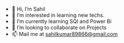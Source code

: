 - 👋 Hi, I’m Sahil
- 👀 I’m interested in learning new techs.
- 🌱 I’m currently learning SQl and Power Bi
- 💞️ I’m looking to collaborate on Projects
- 📫 Mail me at sahilkumar89866@gmail.com
  

<!---
Sahilsk0718/Sahilsk0718 is a ✨ special ✨ repository because its `README.md` (this file) appears on your GitHub profile.
You can click the Preview link to take a look at your changes.
--->
